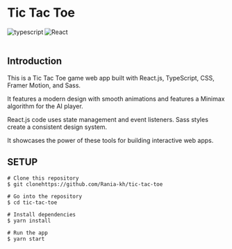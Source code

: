 # Tic Tac Toe


<img alt="typescript" align="left" src="https://img.shields.io/badge/typescript-%23007ACC.svg?style=for-the-badge&logo=typescript&logoColor=white" />
<img alt="React" align="left" src="https://img.shields.io/badge/react-%2320232a.svg?style=for-the-badge&logo=react&logoColor=%2361DAFB" />
<br /><br />

## Introduction
This is a Tic Tac Toe game web app built with React.js, TypeScript, CSS, Framer Motion, and Sass.

It features a modern design with smooth animations and features a Minimax algorithm for the AI player.

React.js code uses state management and event listeners. Sass styles create a consistent design system.

It showcases the power of these tools for building interactive web apps.




## SETUP

```
# Clone this repository
$ git clonehttps://github.com/Rania-kh/tic-tac-toe

# Go into the repository
$ cd tic-tac-toe

# Install dependencies
$ yarn install

# Run the app
$ yarn start
```
